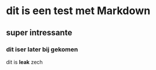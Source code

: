 # dit is een test met Markdown

## super intressante


### dit iser later bij gekomen

dit is __leak__ zech